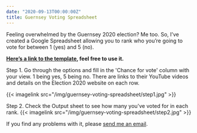 ```yaml
---
date: "2020-09-13T00:00:00Z"
title: Guernsey Voting Spreadsheet
---
```


Feeling overwhelmed by the Guernsey 2020 election? Me too. So, I’ve created a Google Spreadsheet allowing you to rank who you’re going to vote for between 1 (yes) and 5 (no). 

**[Here’s a link to the template](https://docs.google.com/spreadsheets/d/139RgkVdvUQiJfonhXhU9o7F-fM2Xy8PiPSh4KHIdnpU/template/preview), feel free to use it.**

Step 1. Go through the options and fill in the 'Chance for vote' column with your view. 1 being yes, 5 being no. There are links to their YouTube videos and details on the Election 2020 website on each row.

{{< imagelink src="/img/guernsey-voting-spreadsheet/step1.jpg" >}}

Step 2. Check the Output sheet to see how many you've voted for in each rank.
{{< imagelink src="/img/guernsey-voting-spreadsheet/step2.jpg" >}}
 
If you find any problems with it, please [send me an email](mailto:election2020@jasemagee.com). 